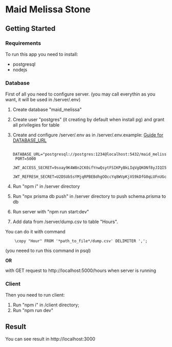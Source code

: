 # Maid Melissa Stone

## Getting Started

### Requirements

To run this app you need to install:

- postgresql
- nodejs

### Database

First of all you need to configure server. (you may call everythin as you want, it will be used in /server/.env)

1. Create database "maid_melissa"
2. Create user "postgres" (it creating by default when install pg) and grant all privilegies for table
3. Create and configure /server/.env as in /server/.env.example:
[Guide for DATABASE_URL](https://www.prisma.io/docs/concepts/database-connectors/postgresql#base-url-and-path)

        DATABASE_URL="postgresql://postgres:1234@localhost:5432/maid_melissa"
        PORT=5000
        JWT_ACCESS_SECRET=9soay9K4W8n2CK0ifYnwQsytFSIKPyBkLIqVgQKONf8yJIQI5Xi1mNEFDjcKD1eP
        JWT_REFRESH_SECRET=U2DSUb5sYMjqRPBEBdhgOOccYq8WVpKjXS9kDfG0qLUFnUGcNAY05DfuCBrPRntU

4. Run "npm i" in /server directory
5. Run "npx prisma db push" in /server directory to push schema.prisma to db
6. Run server with "npm run start:dev"
7. Add data from /server/dump.csv to table "Hours".

You can do it with command 

        \copy "Hour" FROM '*path_to_file*/dump.csv' DELIMITER ',';

(you neeed to run this command in psql) 

**OR**

with GET request to http://localhost:5000/hours when server is running

### Client

Then you need to run client:

1. Run "npm i" in /client directory;
2. Run "npm run dev"

## Result

You can see result in http://localhost:3000